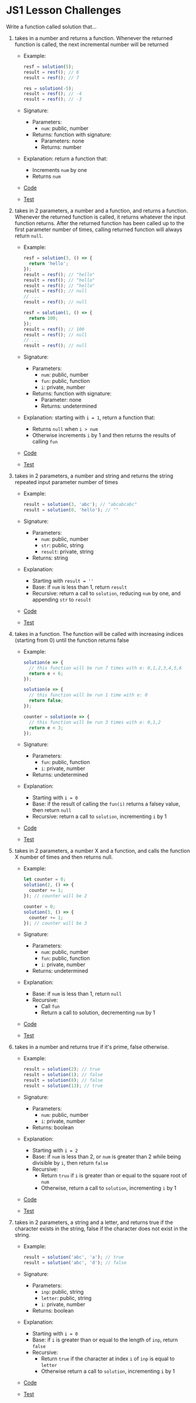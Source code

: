 # JS1 Lesson Challenges

Write a function called solution that...

1. takes in a number and returns a function. Whenever the returned function is called, the next incremental number will be returned

   - Example:

     ```js
     resf = solution(5);
     result = resf(); // 6
     result = resf(); // 7

     res = solution(-5);
     result = resf(); // -4
     result = resf(); // -3
     ```

   - Signature:
     - Parameters:
       - `num`: public, number
     - Returns: function with signature:
       - Parameters: none
       - Returns: number
   - Explanation: return a function that:
     - Increments `num` by one
     - Returns `num`
   - [Code](01.js)
   - [Test](01.test.js)

2. takes in 2 parameters, a number and a function, and returns a function. Whenever the returned function is called, it returns whatever the input function returns. After the returned function has been called up to the first parameter number of times, calling returned function will always return `null`.

   - Example:

     ```js
     resf = solution(3, () => {
       return 'hello';
     });
     result = resf(); // "hello"
     result = resf(); // "hello"
     result = resf(); // "hello"
     result = resf(); // null
     // ...
     result = resf(); // null

     resf = solution(1, () => {
       return 100;
     });
     result = resf(); // 100
     result = resf(); // null
     // ...
     result = resf(); // null
     ```

   - Signature:
     - Parameters:
       - `num`: public, number
       - `fun`: public, function
       - `i`: private, number
     - Returns: function with signature:
       - Parameter: none
       - Returns: undetermined
   - Explanation: starting with `i = 1`, return a function that:
     - Returns `null` when `i > num`
     - Otherwise increments `i` by 1 and then returns the results of calling `fun`
   - [Code](02.js)
   - [Test](02.test.js)

3. takes in 2 parameters, a number and string and returns the string repeated input parameter number of times

   - Example:

     ```js
     result = solution(3, 'abc'); // "abcabcabc"
     result = solution(0, 'hello'); // ""
     ```

   - Signature:
     - Parameters:
       - `num`: public, number
       - `str`: public, string
       - `result`: private, string
     - Returns: string
   - Explanation:
     - Starting with `result = ''`
     - Base: if `num` is less than 1, return `result`
     - Recursive: return a call to `solution`, reducing `num` by one, and appending `str` to `result`
   - [Code](03.js)
   - [Test](03.test.js)

4. takes in a function. The function will be called with increasing indices (starting from 0) until the function returns false

   - Example:

     ```js
     solution(e => {
       // this function will be run 7 times with e: 0,1,2,3,4,5,6
       return e < 6;
     });

     solution(e => {
       // this function will be run 1 time with e: 0
       return false;
     });

     counter = solution(e => {
       // this function will be run 3 times with e: 0,1,2
       return e < 3;
     });
     ```

   - Signature:
     - Parameters:
       - `fun`: public, function
       - `i`: private, number
     - Returns: undetermined
   - Explanation:
     - Starting with `i = 0`
     - Base: if the result of calling the `fun(i)` returns a falsey value, then return `null`
     - Recursive: return a call to `solution`, incrementing `i` by 1
   - [Code](04.js)
   - [Test](04.test.js)

5. takes in 2 parameters, a number X and a function, and calls the function X number of times and then returns null.

   - Example:

     ```js
     let counter = 0;
     solution(2, () => {
       counter += 1;
     }); // counter will be 2

     counter = 0;
     solution(3, () => {
       counter += 1;
     }); // counter will be 3
     ```

   - Signature:
     - Parameters:
       - `num`: public, number
       - `fun`: public, function
       - `i`: private, number
     - Returns: undetermined
   - Explanation:
     - Base: if `num` is less than 1, return `null`
     - Recursive:
       - Call `fun`
       - Return a call to solution, decrementing `num` by 1
   - [Code](05.js)
   - [Test](05.test.js)

6. takes in a number and returns true if it's prime, false otherwise.

   - Example:

     ```js
     result = solution(2); // true
     result = solution(1); // false
     result = solution(8); // false
     result = solution(13); // true
     ```

   - Signature:
     - Parameters:
       - `num`: public, number
       - `i`: private, number
     - Returns: boolean
   - Explanation:
     - Starting with `i = 2`
     - Base: if `num` is less than 2, or `num` is greater than 2 while being divisible by `i`, then return `false`
     - Recursive:
       - Return `truu` if `i` is greater than or equal to the square root of `num`
       - Otherwise, return a call to `solution`, incrementing `i` by 1
   - [Code](06.js)
   - [Test](06.test.js)

7. takes in 2 parameters, a string and a letter, and returns true if the character exists in the string, false if the character does not exist in the string.

   - Example:

     ```js
     result = solution('abc', 'a'); // true
     result = solution('abc', 'd'); // false
     ```

   - Signature:
     - Parameters:
       - `inp`: public, string
       - `letter`: public, string
       - `i`: private, number
     - Returns: boolean
   - Explanation:
     - Starting with `i = 0`
     - Base: if `i` is greater than or equal to the length of `inp`, return `false`
     - Recursive:
       - Return `true` if the character at index `i` of `inp` is equal to `letter`
       - Otherwise return a call to `solution`, incrementing `i` by 1
   - [Code](07.js)
   - [Test](07.test.js)

